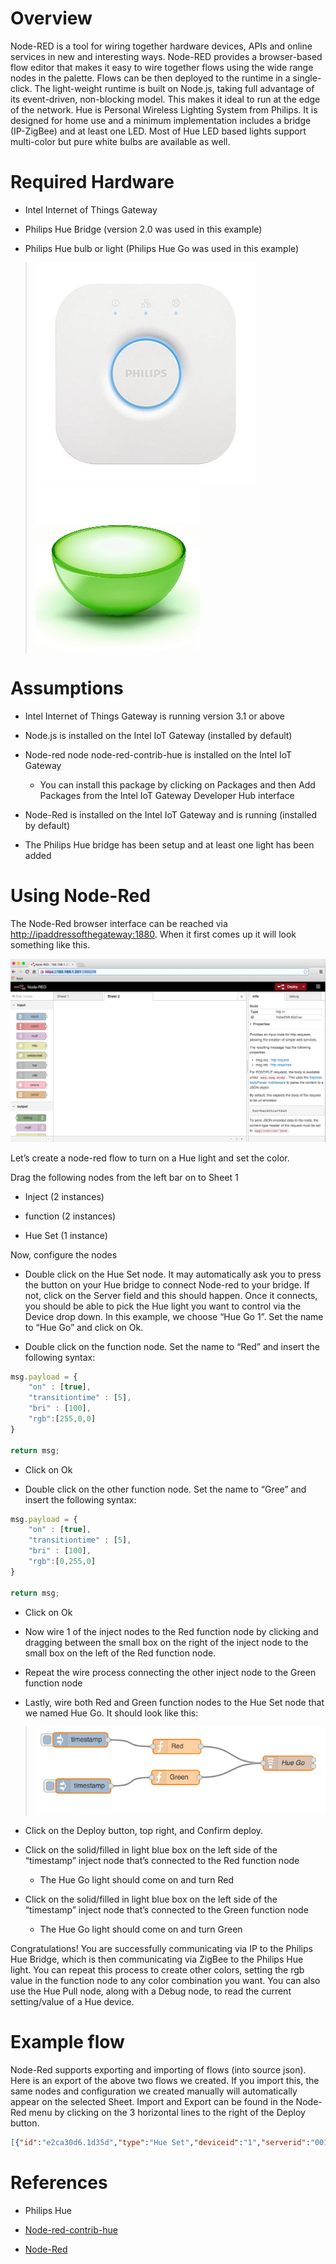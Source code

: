 Overview
========

Node-RED is a tool for wiring together hardware devices, APIs and online services in new and interesting ways. Node-RED provides a browser-based flow editor that makes it easy to wire together flows using the wide range nodes in the palette. Flows can be then deployed to the runtime in a single-click. The light-weight runtime is built on Node.js, taking full advantage of its event-driven, non-blocking model. This makes it ideal to run at the edge of the network. Hue is Personal Wireless Lighting System from Philips. It is designed for home use and a minimum implementation includes a bridge (IP-ZigBee) and at least one LED. Most of Hue LED based lights support multi-color but pure white bulbs are available as well.

Required Hardware
=================

-   Intel Internet of Things Gateway

-   Philips Hue Bridge (version 2.0 was used in this example)

-   Philips Hue bulb or light (Philips Hue Go was used in this example)

> ![](images/image1.jpeg) ![](images/image2.jpeg)

Assumptions
===========

-   Intel Internet of Things Gateway is running version 3.1 or above

-   Node.js is installed on the Intel IoT Gateway (installed by default)

-   Node-red node node-red-contrib-hue is installed on the Intel IoT
    Gateway

	- You can install this package by clicking on Packages and then Add Packages from the Intel IoT Gateway Developer Hub interface

-   Node-Red is installed on the Intel IoT Gateway and is running (installed by default)

-   The Philips Hue bridge has been setup and at least one light has
    been added

Using Node-Red
==============

The Node-Red browser interface can be reached via
<http://ipaddressofthegateway:1880>. When it first comes up it will look
something like this.

![](images/image3.png)

Let’s create a node-red flow to turn on a Hue light and set the color.

Drag the following nodes from the left bar on to Sheet 1

-   Inject (2 instances)

-   function (2 instances)

-   Hue Set (1 instance)

Now, configure the nodes

-   Double click on the Hue Set node. It may automatically ask you to
    press the button on your Hue bridge to connect Node-red to
    your bridge. If not, click on the Server field and this
    should happen. Once it connects, you should be able to pick the Hue
    light you want to control via the Device drop down. In this example,
    we choose “Hue Go 1”. Set the name to “Hue Go” and click on Ok.

-   Double click on the function node. Set the name to “Red” and insert
    the following syntax:

```javascript
msg.payload = {
    "on" : [true],
    "transitiontime" : [5],
    "bri" : [100],
    "rgb":[255,0,0]
}

return msg;
```

-   Click on Ok

-   Double click on the other function node. Set the name to “Gree” and
    insert the following syntax:

```javascript
msg.payload = {
    "on" : [true],
    "transitiontime" : [5],
    "bri" : [100],
    "rgb":[0,255,0]
}

return msg;
```

-   Click on Ok

-   Now wire 1 of the inject nodes to the Red function node by clicking
    and dragging between the small box on the right of the inject node
    to the small box on the left of the Red function node.

<!-- -->

-   Repeat the wire process connecting the other inject node to the
    Green function node

-   Lastly, wire both Red and Green function nodes to the Hue Set node
    that we named Hue Go. It should look like this:

> ![](images/image4.png)

-   Click on the Deploy button, top right, and Confirm deploy.

-   Click on the solid/filled in light blue box on the left side of the
    “timestamp” inject node that’s connected to the Red function node

    -   The Hue Go light should come on and turn Red

-   Click on the solid/filled in light blue box on the left side of the
    “timestamp” inject node that’s connected to the Green function node

    -   The Hue Go light should come on and turn Green

Congratulations! You are successfully communicating via IP to
the Philips Hue Bridge, which is then communicating via ZigBee
to the Philips Hue light. You can repeat this process to create
other colors, setting the rgb value in the function node to any
color combination you want. You can also use the Hue Pull node,
along with a Debug node, to read the current setting/value of a
Hue device.

Example flow
============

Node-Red supports exporting and importing of flows (into source json).
Here is an export of the above two flows we created. If you import this,
the same nodes and configuration we created manually will automatically
appear on the selected Sheet. Import and Export can be found in the
Node-Red menu by clicking on the 3 horizontal lines to the right of the
Deploy button.

```json
[{"id":"e2ca30d6.1d35d","type":"Hue Set","deviceid":"1","serverid":"001788fffe210097","name":"Hue Go","x":585,"y":151,"z":"3685261d.c97ada","wires":[[],[]]},{"id":"bdcb7d46.42348","type":"function","name":"Red","func":"msg.payload={\n\t\t\t\"on\":[true],\n\t\t\t\"transitiontime\":[5],\n\t\t\t\"bri\":[100],\n\t\t\t\"rgb\":[255,0,0]\n\t\t}\nreturn msg;","outputs":1,"noerr":0,"x":352,"y":116,"z":"3685261d.c97ada","wires":[["e2ca30d6.1d35d"]]},{"id":"4d9edd42.b26124","type":"inject","name":"","topic":"","payload":"","payloadType":"date","repeat":"","crontab":"","once":false,"x":150,"y":102,"z":"3685261d.c97ada","wires":[["bdcb7d46.42348"]]},{"id":"ba3eeda6.45c11","type":"function","name":"Green","func":"msg.payload={\n\t\t\t\"on\":[true],\n\t\t\t\"transitiontime\":[5],\n\t\t\t\"bri\":[100],\n\t\t\t\"rgb\":[0,255,0]\n\t\t}\nreturn msg;","outputs":1,"noerr":0,"x":349,"y":181,"z":"3685261d.c97ada","wires":[["e2ca30d6.1d35d"]]},{"id":"37faeb17.c80514","type":"inject","name":"","topic":"","payload":"","payloadType":"date","repeat":"","crontab":"","once":false,"x":156,"y":199,"z":"3685261d.c97ada","wires":[["ba3eeda6.45c11"]]}]
```

References
==========

-   Philips Hue

-   [Node-red-contrib-hue](https://www.npmjs.com/package/node-red-contrib-hue)

-   [Node-Red](http://nodered.org/)


